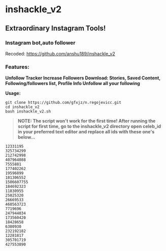 # inshackle_v2
## Extraordinary Instagram Tools!
### Instagram bot,auto follower

Recoded: https://github.com/anshu189/inshackle_v2


### Features:
**Unfollow Tracker
Increase Followers
Download: Stories, Saved Content, Following/followers list, Profile Info
Unfollow all your following**

**Usage:**
```
git clone https://github.com/gfxjz/n.regojevicc.git
cd inshackle_v2
bash inshackle_v2.sh
```

>**NOTE: The script won't work for the first time!
After running the script for first time, go to the **inshackle_v2** directory open celeb_id in your preferred text editor and replace all ids with these one's below...**
```
12331195
325734299
212742998
407964088
7555881
177402262
19596899
181306552
1506607755
184692323
11830955
25025320
26669533
460563723
7719696
247944034
173560420
18428658
6380930
232192182
12281817
305701719
427553890
```
